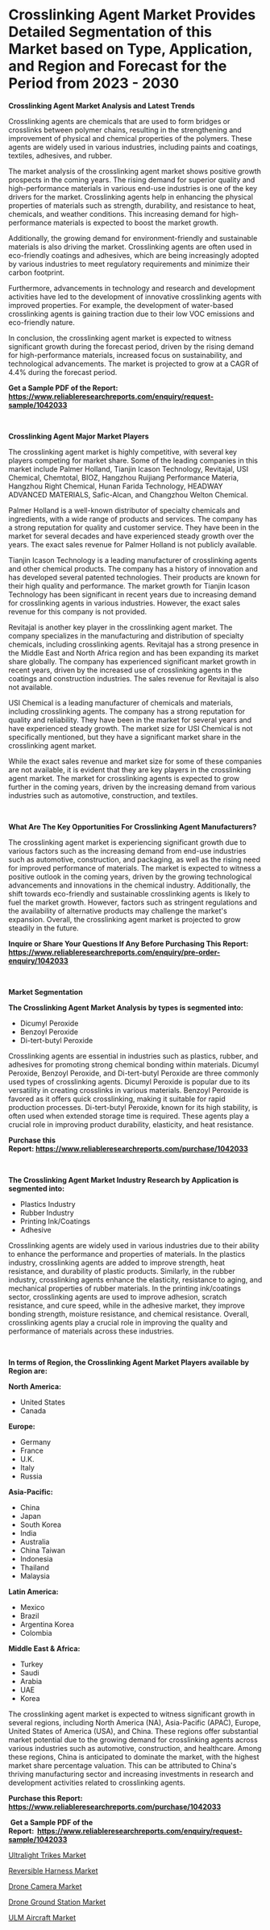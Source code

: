 <p><h1>Crosslinking Agent Market Provides Detailed Segmentation of this Market based on Type, Application, and Region and Forecast for the Period from 2023 - 2030</h1></p><p><strong>Crosslinking Agent Market Analysis and Latest Trends</strong></p>
<p><p>Crosslinking agents are chemicals that are used to form bridges or crosslinks between polymer chains, resulting in the strengthening and improvement of physical and chemical properties of the polymers. These agents are widely used in various industries, including paints and coatings, textiles, adhesives, and rubber.</p><p>The market analysis of the crosslinking agent market shows positive growth prospects in the coming years. The rising demand for superior quality and high-performance materials in various end-use industries is one of the key drivers for the market. Crosslinking agents help in enhancing the physical properties of materials such as strength, durability, and resistance to heat, chemicals, and weather conditions. This increasing demand for high-performance materials is expected to boost the market growth.</p><p>Additionally, the growing demand for environment-friendly and sustainable materials is also driving the market. Crosslinking agents are often used in eco-friendly coatings and adhesives, which are being increasingly adopted by various industries to meet regulatory requirements and minimize their carbon footprint.</p><p>Furthermore, advancements in technology and research and development activities have led to the development of innovative crosslinking agents with improved properties. For example, the development of water-based crosslinking agents is gaining traction due to their low VOC emissions and eco-friendly nature.</p><p>In conclusion, the crosslinking agent market is expected to witness significant growth during the forecast period, driven by the rising demand for high-performance materials, increased focus on sustainability, and technological advancements. The market is projected to grow at a CAGR of 4.4% during the forecast period.</p></p>
<p><strong>Get a Sample PDF of the Report:&nbsp; <a href="https://www.reliableresearchreports.com/enquiry/request-sample/1042033">https://www.reliableresearchreports.com/enquiry/request-sample/1042033</a></strong></p>
<p>&nbsp;</p>
<p><strong>Crosslinking Agent Major Market Players</strong></p>
<p><p>The crosslinking agent market is highly competitive, with several key players competing for market share. Some of the leading companies in this market include Palmer Holland, Tianjin Icason Technology, Revitajal, USI Chemical, Chemtotal, BIOZ, Hangzhou Ruijiang Performance Materia, Hangzhou Right Chemical, Hunan Farida Technology, HEADWAY ADVANCED MATERIALS, Safic-Alcan, and Changzhou Welton Chemical.</p><p>Palmer Holland is a well-known distributor of specialty chemicals and ingredients, with a wide range of products and services. The company has a strong reputation for quality and customer service. They have been in the market for several decades and have experienced steady growth over the years. The exact sales revenue for Palmer Holland is not publicly available.</p><p>Tianjin Icason Technology is a leading manufacturer of crosslinking agents and other chemical products. The company has a history of innovation and has developed several patented technologies. Their products are known for their high quality and performance. The market growth for Tianjin Icason Technology has been significant in recent years due to increasing demand for crosslinking agents in various industries. However, the exact sales revenue for this company is not provided.</p><p>Revitajal is another key player in the crosslinking agent market. The company specializes in the manufacturing and distribution of specialty chemicals, including crosslinking agents. Revitajal has a strong presence in the Middle East and North Africa region and has been expanding its market share globally. The company has experienced significant market growth in recent years, driven by the increased use of crosslinking agents in the coatings and construction industries. The sales revenue for Revitajal is also not available.</p><p>USI Chemical is a leading manufacturer of chemicals and materials, including crosslinking agents. The company has a strong reputation for quality and reliability. They have been in the market for several years and have experienced steady growth. The market size for USI Chemical is not specifically mentioned, but they have a significant market share in the crosslinking agent market.</p><p>While the exact sales revenue and market size for some of these companies are not available, it is evident that they are key players in the crosslinking agent market. The market for crosslinking agents is expected to grow further in the coming years, driven by the increasing demand from various industries such as automotive, construction, and textiles.</p></p>
<p>&nbsp;</p>
<p><strong>What Are The Key Opportunities For Crosslinking Agent Manufacturers?</strong></p>
<p><p>The crosslinking agent market is experiencing significant growth due to various factors such as the increasing demand from end-use industries such as automotive, construction, and packaging, as well as the rising need for improved performance of materials. The market is expected to witness a positive outlook in the coming years, driven by the growing technological advancements and innovations in the chemical industry. Additionally, the shift towards eco-friendly and sustainable crosslinking agents is likely to fuel the market growth. However, factors such as stringent regulations and the availability of alternative products may challenge the market's expansion. Overall, the crosslinking agent market is projected to grow steadily in the future.</p></p>
<p><strong>Inquire or Share Your Questions If Any Before Purchasing This Report: <a href="https://www.reliableresearchreports.com/enquiry/pre-order-enquiry/1042033">https://www.reliableresearchreports.com/enquiry/pre-order-enquiry/1042033</a></strong></p>
<p>&nbsp;</p>
<p><strong>Market Segmentation</strong></p>
<p><strong>The Crosslinking Agent Market Analysis by types is segmented into:</strong></p>
<p><ul><li>Dicumyl Peroxide</li><li>Benzoyl Peroxide</li><li>Di-tert-butyl Peroxide</li></ul></p>
<p><p>Crosslinking agents are essential in industries such as plastics, rubber, and adhesives for promoting strong chemical bonding within materials. Dicumyl Peroxide, Benzoyl Peroxide, and Di-tert-butyl Peroxide are three commonly used types of crosslinking agents. Dicumyl Peroxide is popular due to its versatility in creating crosslinks in various materials. Benzoyl Peroxide is favored as it offers quick crosslinking, making it suitable for rapid production processes. Di-tert-butyl Peroxide, known for its high stability, is often used when extended storage time is required. These agents play a crucial role in improving product durability, elasticity, and heat resistance.</p></p>
<p><strong>Purchase this Report:&nbsp;<a href="https://www.reliableresearchreports.com/purchase/1042033">https://www.reliableresearchreports.com/purchase/1042033</a></strong></p>
<p>&nbsp;</p>
<p><strong>The Crosslinking Agent Market Industry Research by Application is segmented into:</strong></p>
<p><ul><li>Plastics Industry</li><li>Rubber Industry</li><li>Printing Ink/Coatings</li><li>Adhesive</li></ul></p>
<p><p>Crosslinking agents are widely used in various industries due to their ability to enhance the performance and properties of materials. In the plastics industry, crosslinking agents are added to improve strength, heat resistance, and durability of plastic products. Similarly, in the rubber industry, crosslinking agents enhance the elasticity, resistance to aging, and mechanical properties of rubber materials. In the printing ink/coatings sector, crosslinking agents are used to improve adhesion, scratch resistance, and cure speed, while in the adhesive market, they improve bonding strength, moisture resistance, and chemical resistance. Overall, crosslinking agents play a crucial role in improving the quality and performance of materials across these industries.</p></p>
<p>&nbsp;</p>
<p><strong>In terms of Region, the Crosslinking Agent Market Players available by Region are:</strong></p>
<p>
    <p> <strong> North America: </strong>
        <ul>
            <li>United States</li>
            <li>Canada</li>
        </ul>
        </p> 
    <p> <strong> Europe: </strong>
        <ul>
            <li>Germany</li>
            <li>France</li>
            <li>U.K.</li>
            <li>Italy</li>
            <li>Russia</li>
        </ul>
        </p> 
    <p> <strong> Asia-Pacific: </strong>
        <ul>
            <li>China</li>
            <li>Japan</li>
            <li>South Korea</li>
            <li>India</li>
            <li>Australia</li>
            <li>China Taiwan</li>
            <li>Indonesia</li>
            <li>Thailand</li>
            <li>Malaysia</li>
        </ul>
        </p> 
    <p> <strong> Latin America: </strong>
        <ul>
            <li>Mexico</li>
            <li>Brazil</li>
            <li>Argentina Korea</li>
            <li>Colombia</li>
        </ul>
        </p> 
    <p> <strong> Middle East & Africa: </strong>
        <ul>
            <li>Turkey</li>
            <li>Saudi</li>
            <li>Arabia</li>
            <li>UAE</li>
            <li>Korea</li>
        </ul>
    </p>
    </p>
<p><p>The crosslinking agent market is expected to witness significant growth in several regions, including North America (NA), Asia-Pacific (APAC), Europe, United States of America (USA), and China. These regions offer substantial market potential due to the growing demand for crosslinking agents across various industries such as automotive, construction, and healthcare. Among these regions, China is anticipated to dominate the market, with the highest market share percentage valuation. This can be attributed to China's thriving manufacturing sector and increasing investments in research and development activities related to crosslinking agents.</p></p>
<p><strong>Purchase this Report: <a href="https://www.reliableresearchreports.com/purchase/1042033">https://www.reliableresearchreports.com/purchase/1042033</a></strong></p>
<p>&nbsp;<strong>Get a Sample PDF of the Report:&nbsp;&nbsp;<a href="https://www.reliableresearchreports.com/enquiry/request-sample/1042033">https://www.reliableresearchreports.com/enquiry/request-sample/1042033</a></strong></p>
<p><strong></strong></p>
<p><p><a href="https://medium.com/@nyahmertz/ultralight-trikes-market-share-evolution-and-market-growth-trends-2023-2030-b0a7ef38fe9d">Ultralight Trikes Market</a></p><p><a href="https://medium.com/@kimwalker82/reversible-harness-market-furnishes-information-on-market-share-market-trends-and-market-growth-c7a5f010e9aa">Reversible Harness Market</a></p><p><a href="https://medium.com/@oletawunsch/drone-camera-market-analysis-its-cagr-market-segmentation-and-global-industry-overview-0e39a527a1a3">Drone Camera Market</a></p><p><a href="https://medium.com/@majorwalker1947/drone-ground-station-market-analysis-its-cagr-market-segmentation-and-global-industry-overview-4cc2dd442493">Drone Ground Station Market</a></p><p><a href="https://medium.com/@abdulkoss1954/ulm-aircraft-market-size-market-outlook-and-market-forecast-2023-to-2030-6f9e5a495a45">ULM Aircraft Market</a></p></p>